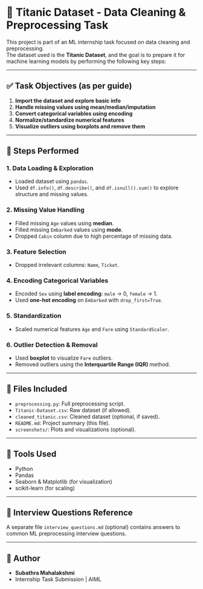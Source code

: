 # 🧼 Titanic Dataset - Data Cleaning & Preprocessing Task

This project is part of an ML internship task focused on data cleaning and preprocessing.  
The dataset used is the **Titanic Dataset**, and the goal is to prepare it for machine learning models by performing the following key steps:

---

## ✅ Task Objectives (as per guide)
1. **Import the dataset and explore basic info**
2. **Handle missing values using mean/median/imputation**
3. **Convert categorical variables using encoding**
4. **Normalize/standardize numerical features**
5. **Visualize outliers using boxplots and remove them**

---

## 🧪 Steps Performed

### 1. Data Loading & Exploration
- Loaded dataset using `pandas`.
- Used `df.info()`, `df.describe()`, and `df.isnull().sum()` to explore structure and missing values.

### 2. Missing Value Handling
- Filled missing `Age` values using **median**.
- Filled missing `Embarked` values using **mode**.
- Dropped `Cabin` column due to high percentage of missing data.

### 3. Feature Selection
- Dropped irrelevant columns: `Name`, `Ticket`.

### 4. Encoding Categorical Variables
- Encoded `Sex` using **label encoding**: `male` → 0, `female` → 1.
- Used **one-hot encoding** on `Embarked` with `drop_first=True`.

### 5. Standardization
- Scaled numerical features `Age` and `Fare` using `StandardScaler`.

### 6. Outlier Detection & Removal
- Used **boxplot** to visualize `Fare` outliers.
- Removed outliers using the **Interquartile Range (IQR)** method.

---

## 📁 Files Included
- `preprocessing.py`: Full preprocessing script.
- `Titanic-Dataset.csv`: Raw dataset (if allowed).
- `cleaned_titanic.csv`: Cleaned dataset (optional, if saved).
- `README.md`: Project summary (this file).
- `screenshots/`: Plots and visualizations (optional).

---

## 🚀 Tools Used
- Python
- Pandas
- Seaborn & Matplotlib (for visualization)
- scikit-learn (for scaling)

---

## 🧠 Interview Questions Reference
A separate file `interview_questions.md` (optional) contains answers to common ML preprocessing interview questions.

---

## 📌 Author
- **Subathra Mahalakshmi**  
- Internship Task Submission | AIML
